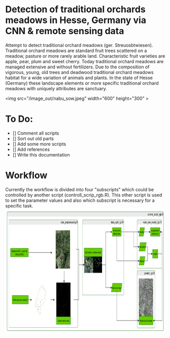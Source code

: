 # Detection of traditional orchards meadows in Hesse, Germany via CNN & remote sensing data
Attempt to detect traditional orchard meadows (ger. Streuosbtwiesen). Traditional orchard meadows are standard fruit trees scattered on a meadow, pasture or more rarely arable land. Characteristic fruit varieties are apple, pear, plum and sweet cherry. Today traditional orchard meadows are managed extensive and without fertilizers. Due to the composition of vigorous, young, old trees and deadwood traditional orchard meadows habitat for a wide variation of animals and plants. In the state of Hesse (Germany) these landscape elements or more specific traditional orchard meadows with uniquely attributes are sanctuary. 

<img src="/image_out/nabu_sow.jpeg" width="600" height="300" \>

# To Do:
- [] Comment all scripts
- [] Sort out old parts
- [] Add some more scripts
- [] Add references
- [] Write this documentation

# Workflow
Currently the workflow is divided into four "subscripts" which could be controlled by another script (controll_scrip_rgb.R). This other script is used to set the parameter values and also which subscript is necessary for a specific task.
<img src="/img_out/workflow.png" width="924" height="394" />

